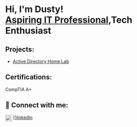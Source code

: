 <h1>Hi, I'm Dusty! <br/><a href="https://github.com/jdcarlyle1317">Aspiring IT Professional</a>,Tech Enthusiast</a> </h1>

<h2>Projects:</h2>

- [Active Directory Home Lab](https://github.com/jdcarlyle1317/AD_PS)

<h2>Certifications:</h2>
 CompTIA A+


<h2></h2>

<h2>🤳 Connect with me:</h2>

[<img align="left" alt="DustyCarlyle | LinkedIn" width="22px" src="https://cdn.jsdelivr.net/npm/simple-icons@v3/icons/linkedin.svg"/>][linkedin](https://www.linkedin.com/in/dusty-carlyle-b17550257/)
